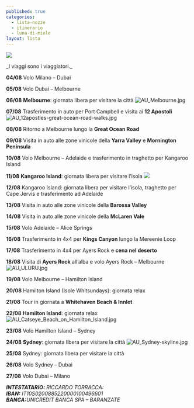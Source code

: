 ```yaml
---
published: true
categories:
  - lista-nozze
  - itinerario
  - luna-di-miele
layout: lista
---
```

![]({{site.baseurl}}/images/stefania%26riccard.JPG)

<div class="citazione">
_I viaggi sono i viaggiatori._
</div>

**04/08**	Volo Milano – Dubai

**05/08**	Volo Dubai – Melbourne
                        
**06/08**	**Melbourne**: giornata libera per visitare la città
![AU_Melbourne.jpg]({{site.baseurl}}/images/AU_Melbourne.jpg)

**07/08**	Trasferimento in auto per Port Campbell e visita ai **12 Apostoli**
![AU_12apostles-great-ocean-road-walks.jpg]({{site.baseurl}}/images/AU_12apostles-great-ocean-road-walks.jpg)

**08/08**	Ritorno a Melbourne lungo la **Great Ocean Road**

**09/08**	Visita in auto alle zone vinicole della **Yarra Valley** e **Mornington Peninsula**

**10/08**	Volo Melbourne – Adelaide e trasferimento in traghetto per Kangaroo Island

**11/08**	**Kangaroo Island**: giornata libera per visitare l’isola
![]({{site.baseurl}}/images/AU_kangaroo%20island2.jpg)

**12/08**	Kangaroo Island: giornata libera per visitare l’isola, traghetto per Cape Jervis e trasferimento ad Adelaide

**13/08**	Visita in auto alle zone vinicole della **Barossa Valley** 

**14/08**	Visita in auto alle zone vinicole della **McLaren Vale**

**15/08**	Volo Adelaide – Alice Springs

**16/08**	Trasferimento in 4x4 per **Kings Canyon** lungo la Mereenie Loop

**17/08**	Trasferimento in 4x4 per Ayers Rock e **cena nel deserto**

**18/08**	Visita di **Ayers Rock** all’alba e volo Ayers Rock – Melbourne
![AU_ULURU.jpg]({{site.baseurl}}/images/AU_ULURU.jpg)
            
**19/08**	Volo Melbourne – Hamilton Island

**20/08**	Hamilton Island (Isole Whitsundays): giornata relax

**21/08**	Tour in giornata a **Whitehaven Beach & Innlet**

**22/08**	**Hamilton Island**: giornata relax
![AU_Catseye_Beach_on_Hamilton_Island.jpg]({{site.baseurl}}/images/AU_Catseye_Beach_on_Hamilton_Island.jpg)

**23/08**	Volo Hamilton Island – Sydney

**24/08**	**Sydney**: giornata libera per visitare la città
![AU_Sydney-skyline.jpg]({{site.baseurl}}/images/AU_Sydney-skyline.jpg)

**25/08**	Sydney: giornata libera per visitare la città

**26/08**	Volo Sydney – Dubai

**27/08**	Volo Dubai – Milano


<address>
<strong>INTESTATARIO:</strong> RICCARDO TORRACCA:<br/>
<strong>IBAN:</strong> IT10S0200885220000100496601<br/>
<strong>BANCA:</strong>UNICREDIT BANCA SPA – BARANZATE<br/>
</address>
